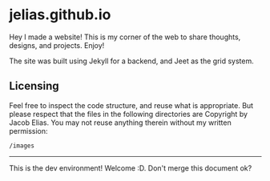 jelias.github.io
================

Hey I made a website! This is my corner of the web to share thoughts, designs, and projects. Enjoy!

The site was built using Jekyll for a backend, and Jeet as the grid system.

## Licensing

Feel free to inspect the code structure, and reuse what is appropriate. But please respect that the files in the following directories are Copyright by Jacob Elias. You may not reuse anything therein without my written permission:

    /images


---

This is the dev environment! Welcome :D. Don't merge this document ok?
